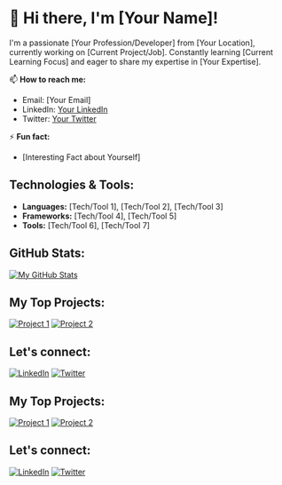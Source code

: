 # 👋 Hi there, I'm [Your Name]!

I'm a passionate [Your Profession/Developer] from [Your Location], currently working on [Current Project/Job]. Constantly learning [Current Learning Focus] and eager to share my expertise in [Your Expertise].

📫 **How to reach me:**
- Email: [Your Email]
- LinkedIn: [Your LinkedIn](YourLinkedInURL)
- Twitter: [Your Twitter](YourTwitterURL)

⚡ **Fun fact:**
- [Interesting Fact about Yourself]

## Technologies & Tools:

- **Languages:** [Tech/Tool 1], [Tech/Tool 2], [Tech/Tool 3]
- **Frameworks:** [Tech/Tool 4], [Tech/Tool 5]
- **Tools:** [Tech/Tool 6], [Tech/Tool 7]

## GitHub Stats:

[![My GitHub Stats](https://github-readme-stats.vercel.app/api?username=YourUsername&show_icons=true&hide=contribs,prs&theme=radical)](https://github.com/YourUsername)

## My Top Projects:

[![Project 1](https://github-readme-stats.vercel.app/api/pin/?username=YourUsername&repo=Project1&theme=radical)](https://github.com/YourUsername/Project1)
[![Project 2](https://github-readme-stats.vercel.app/api/pin/?username=YourUsername&repo=Project2&theme=radical)](https://github.com/YourUsername/Project2)

## Let's connect:

[![LinkedIn](https://img.shields.io/badge/-LinkedIn-blue?style=flat-square&logo=Linkedin&logoColor=white&link=YourLinkedInURL)](YourLinkedInURL)
[![Twitter](https://img.shields.io/badge/-Twitter-1DA1F2?style=flat-square&logo=Twitter&logoColor=white&link=YourTwitterURL)](YourTwitterURL)


## My Top Projects:

[![Project 1](https://github-readme-stats.vercel.app/api/pin/?username=YourUsername&repo=Project1&theme=radical)](https://github.com/YourUsername/Project1)
[![Project 2](https://github-readme-stats.vercel.app/api/pin/?username=YourUsername&repo=Project2&theme=radical)](https://github.com/YourUsername/Project2)

## Let's connect:

[![LinkedIn](https://img.shields.io/badge/-LinkedIn-blue?style=flat-square&logo=Linkedin&logoColor=white&link=YourLinkedInURL)](YourLinkedInURL)
[![Twitter](https://img.shields.io/badge/-Twitter-1DA1F2?style=flat-square&logo=Twitter&logoColor=white&link=YourTwitterURL)](YourTwitterURL)
